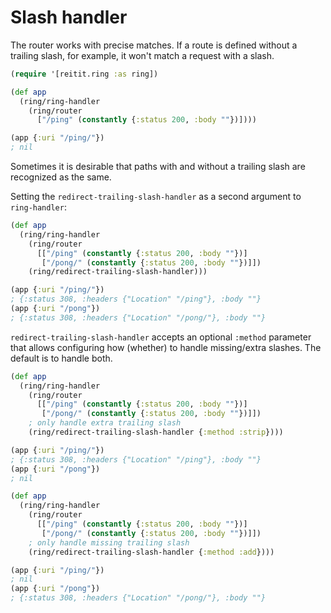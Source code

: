 # Slash handler

The router works with precise matches. If a route is defined without a trailing slash, for example, it won't match a request with a slash.

```clj
(require '[reitit.ring :as ring])

(def app
  (ring/ring-handler
    (ring/router
      ["/ping" (constantly {:status 200, :body ""})])))

(app {:uri "/ping/"})
; nil
```

Sometimes it is desirable that paths with and without a trailing slash are recognized as the same.

Setting the `redirect-trailing-slash-handler` as a second argument to `ring-handler`:

```clj
(def app
  (ring/ring-handler
    (ring/router
      [["/ping" (constantly {:status 200, :body ""})]
       ["/pong/" (constantly {:status 200, :body ""})]])
    (ring/redirect-trailing-slash-handler)))

(app {:uri "/ping/"})
; {:status 308, :headers {"Location" "/ping"}, :body ""}
(app {:uri "/pong"})
; {:status 308, :headers {"Location" "/pong/"}, :body ""}
```

`redirect-trailing-slash-handler` accepts an optional `:method` parameter that allows configuring how (whether) to handle missing/extra slashes. The default is to handle both.

```clj
(def app
  (ring/ring-handler
    (ring/router
      [["/ping" (constantly {:status 200, :body ""})]
       ["/pong/" (constantly {:status 200, :body ""})]])
    ; only handle extra trailing slash
    (ring/redirect-trailing-slash-handler {:method :strip})))

(app {:uri "/ping/"})
; {:status 308, :headers {"Location" "/ping"}, :body ""}
(app {:uri "/pong"})
; nil
```
```clj
(def app
  (ring/ring-handler
    (ring/router
      [["/ping" (constantly {:status 200, :body ""})]
       ["/pong/" (constantly {:status 200, :body ""})]])
    ; only handle missing trailing slash
    (ring/redirect-trailing-slash-handler {:method :add})))

(app {:uri "/ping/"})
; nil
(app {:uri "/pong"})
; {:status 308, :headers {"Location" "/pong/"}, :body ""}
```
